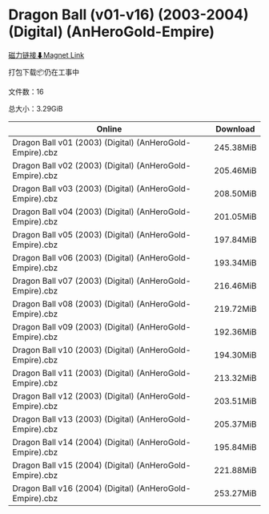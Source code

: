 # Dragon Ball (v01-v16) (2003-2004) (Digital) (AnHeroGold-Empire)

[磁力链接⬇Magnet Link](magnet:?xt=urn:btih:e2a2213bc19f72b80194fa96fae88a156ec978b5&dn=Dragon%20Ball%20%28v01-v16%29%20%282003-2004%29%20%28Digital%29%20%28AnHeroGold-Empire%29)

打包下载📦仍在工事中

文件数：16

总大小：3.29GiB

Online | Download
--- | ---
Dragon Ball v01 (2003) (Digital) (AnHeroGold-Empire).cbz | 245.38MiB
Dragon Ball v02 (2003) (Digital) (AnHeroGold-Empire).cbz | 205.46MiB
Dragon Ball v03 (2003) (Digital) (AnHeroGold-Empire).cbz | 208.50MiB
Dragon Ball v04 (2003) (Digital) (AnHeroGold-Empire).cbz | 201.05MiB
Dragon Ball v05 (2003) (Digital) (AnHeroGold-Empire).cbz | 197.84MiB
Dragon Ball v06 (2003) (Digital) (AnHeroGold-Empire).cbz | 193.34MiB
Dragon Ball v07 (2003) (Digital) (AnHeroGold-Empire).cbz | 216.46MiB
Dragon Ball v08 (2003) (Digital) (AnHeroGold-Empire).cbz | 219.72MiB
Dragon Ball v09 (2003) (Digital) (AnHeroGold-Empire).cbz | 192.36MiB
Dragon Ball v10 (2003) (Digital) (AnHeroGold-Empire).cbz | 194.30MiB
Dragon Ball v11 (2003) (Digital) (AnHeroGold-Empire).cbz | 213.32MiB
Dragon Ball v12 (2003) (Digital) (AnHeroGold-Empire).cbz | 203.51MiB
Dragon Ball v13 (2003) (Digital) (AnHeroGold-Empire).cbz | 205.37MiB
Dragon Ball v14 (2004) (Digital) (AnHeroGold-Empire).cbz | 195.84MiB
Dragon Ball v15 (2004) (Digital) (AnHeroGold-Empire).cbz | 221.88MiB
Dragon Ball v16 (2004) (Digital) (AnHeroGold-Empire).cbz | 253.27MiB